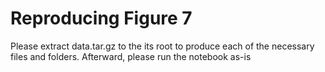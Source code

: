 # Reproducing Figure 7

Please extract data.tar.gz to the its root to produce each of the necessary files and folders.
Afterward, please run the notebook as-is 

